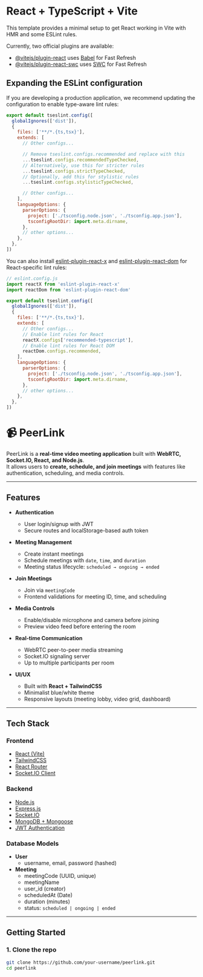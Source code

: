 # React + TypeScript + Vite

This template provides a minimal setup to get React working in Vite with HMR and some ESLint rules.

Currently, two official plugins are available:

- [@vitejs/plugin-react](https://github.com/vitejs/vite-plugin-react/blob/main/packages/plugin-react) uses [Babel](https://babeljs.io/) for Fast Refresh
- [@vitejs/plugin-react-swc](https://github.com/vitejs/vite-plugin-react/blob/main/packages/plugin-react-swc) uses [SWC](https://swc.rs/) for Fast Refresh

## Expanding the ESLint configuration

If you are developing a production application, we recommend updating the configuration to enable type-aware lint rules:

```js
export default tseslint.config([
  globalIgnores(['dist']),
  {
    files: ['**/*.{ts,tsx}'],
    extends: [
      // Other configs...

      // Remove tseslint.configs.recommended and replace with this
      ...tseslint.configs.recommendedTypeChecked,
      // Alternatively, use this for stricter rules
      ...tseslint.configs.strictTypeChecked,
      // Optionally, add this for stylistic rules
      ...tseslint.configs.stylisticTypeChecked,

      // Other configs...
    ],
    languageOptions: {
      parserOptions: {
        project: ['./tsconfig.node.json', './tsconfig.app.json'],
        tsconfigRootDir: import.meta.dirname,
      },
      // other options...
    },
  },
])
```

You can also install [eslint-plugin-react-x](https://github.com/Rel1cx/eslint-react/tree/main/packages/plugins/eslint-plugin-react-x) and [eslint-plugin-react-dom](https://github.com/Rel1cx/eslint-react/tree/main/packages/plugins/eslint-plugin-react-dom) for React-specific lint rules:

```js
// eslint.config.js
import reactX from 'eslint-plugin-react-x'
import reactDom from 'eslint-plugin-react-dom'

export default tseslint.config([
  globalIgnores(['dist']),
  {
    files: ['**/*.{ts,tsx}'],
    extends: [
      // Other configs...
      // Enable lint rules for React
      reactX.configs['recommended-typescript'],
      // Enable lint rules for React DOM
      reactDom.configs.recommended,
    ],
    languageOptions: {
      parserOptions: {
        project: ['./tsconfig.node.json', './tsconfig.app.json'],
        tsconfigRootDir: import.meta.dirname,
      },
      // other options...
    },
  },
])
```
# 📹 PeerLink

PeerLink is a **real-time video meeting application** built with **WebRTC, Socket.IO, React, and Node.js**.  
It allows users to **create, schedule, and join meetings** with features like authentication, scheduling, and media controls.

---

## Features

- **Authentication**
    - User login/signup with JWT
    - Secure routes and localStorage-based auth token

- **Meeting Management**
    - Create instant meetings
    - Schedule meetings with `date`, `time`, and `duration`
    - Meeting status lifecycle: `scheduled → ongoing → ended`

- **Join Meetings**
    - Join via `meetingCode`
    - Frontend validations for meeting ID, time, and scheduling

- **Media Controls**
    - Enable/disable microphone and camera before joining
    - Preview video feed before entering the room

- **Real-time Communication**
    - WebRTC peer-to-peer media streaming
    - Socket.IO signaling server
    - Up to multiple participants per room

-  **UI/UX**
    - Built with **React + TailwindCSS**
    - Minimalist blue/white theme
    - Responsive layouts (meeting lobby, video grid, dashboard)

---

## Tech Stack

### Frontend
- [React (Vite)](https://vitejs.dev/)
- [TailwindCSS](https://tailwindcss.com/)
- [React Router](https://reactrouter.com/)
- [Socket.IO Client](https://socket.io/)

### Backend
- [Node.js](https://nodejs.org/)
- [Express.js](https://expressjs.com/)
- [Socket.IO](https://socket.io/)
- [MongoDB + Mongoose](https://mongoosejs.com/)
- [JWT Authentication](https://jwt.io/)

### Database Models
- **User**
    - username, email, password (hashed)
- **Meeting**
    - meetingCode (UUID, unique)
    - meetingName
    - user_id (creator)
    - scheduledAt (Date)
    - duration (minutes)
    - status: `scheduled | ongoing | ended`

---

##  Getting Started

### 1. Clone the repo
```bash
git clone https://github.com/your-username/peerlink.git
cd peerlink
